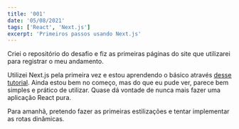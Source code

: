 ```yaml
---
title: '001'
date: '05/08/2021'
tags: ['React', 'Next.js']
excerpt: 'Primeiros passos usando Next.js'
---
```

Criei o repositório do desafio e fiz as primeiras páginas do site que utilizarei para registrar o meu andamento.

Utilizei Next.js pela primeira vez e estou aprendendo o básico através <a href="https://www.youtube.com/playlist?list=PL4cUxeGkcC9g9gP2onazU5-2M-AzA8eBw" target="_blank" rel="noreferrer">desse tutorial</a>. Ainda estou bem no começo, mas do que eu pude ver, parece bem simples e prático de utilizar. Quase dá vontade de nunca mais fazer uma aplicação React pura.

Para amanhã, pretendo fazer as primeiras estilizações e tentar implementar as rotas dinâmicas.
